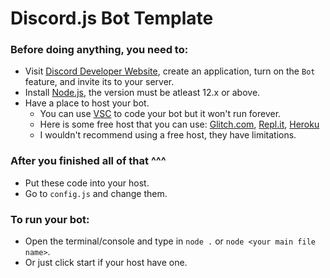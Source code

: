 # Discord.js Bot Template

### Before doing anything, you need to:
- Visit [Discord Developer Website](https://discord.com/developers/applications), create an application, turn on the `Bot` feature, and invite its to your server.
- Install [Node.js](https://nodejs.org/en/), the version must be atleast 12.x or above.
- Have a place to host your bot.
  - You can use [VSC](https://code.visualstudio.com/) to code your bot but it won't run forever.
  - Here is some free host that you can use: [Glitch.com](https://glitch.com), [Repl.it](https://replit.com), [Heroku](https://www.heroku.com/)
  - I wouldn't recommend using a free host, they have limitations.

### After you finished all of that ^^^
- Put these code into your host.
- Go to `config.js` and change them.

### To run your bot:
- Open the terminal/console and type in `node .` or `node <your main file name>`.
- Or just click start if your host have one.
